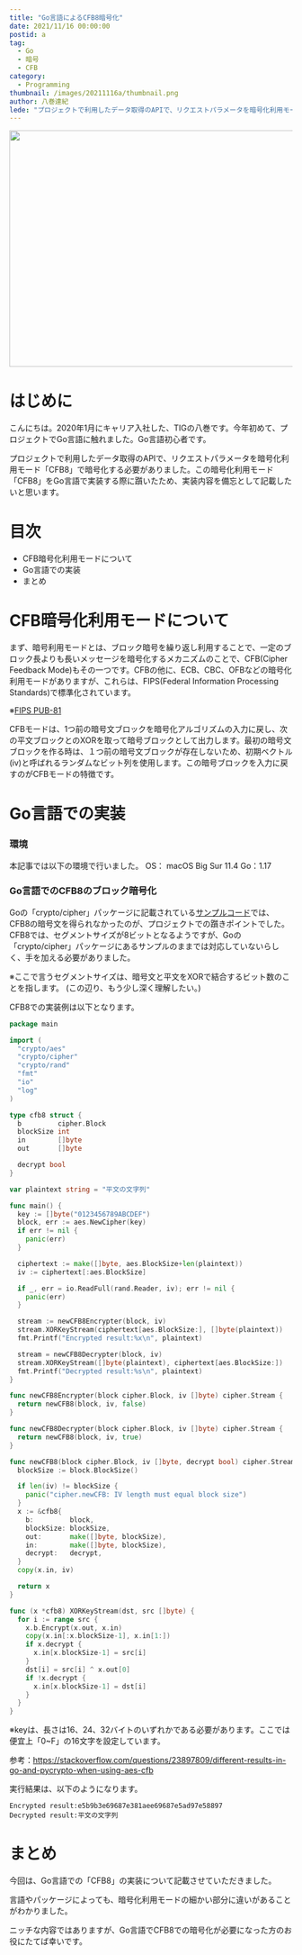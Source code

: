 ```yaml
---
title: "Go言語によるCFB8暗号化"
date: 2021/11/16 00:00:00
postid: a
tag:
  - Go
  - 暗号
  - CFB
category:
  - Programming
thumbnail: /images/20211116a/thumbnail.png
author: 八巻達紀
lede: "プロジェクトで利用したデータ取得のAPIで、リクエストパラメータを暗号化利用モード「CFB8」で暗号化する必要がありました。この暗号化利用モード「CFB8」をGo言語で実装する際に躓いたため、実装内容を備忘として記載したいと思います。"
---
```


<img src="/images/20211116a/cfb.png" alt="" width="798" height="420">

# はじめに
こんにちは。2020年1月にキャリア入社した、TIGの八巻です。今年初めて、プロジェクトでGo言語に触れました。Go言語初心者です。

プロジェクトで利用したデータ取得のAPIで、リクエストパラメータを暗号化利用モード「CFB8」で暗号化する必要がありました。この暗号化利用モード「CFB8」をGo言語で実装する際に躓いたため、実装内容を備忘として記載したいと思います。

# 目次
- CFB暗号化利用モードについて
- Go言語での実装
- まとめ

# CFB暗号化利用モードについて
まず、暗号利用モードとは、ブロック暗号を繰り返し利用することで、一定のブロック長よりも長いメッセージを暗号化するメカニズムのことで、CFB(Cipher Feedback Mode)もその一つです。CFBの他に、ECB、CBC、OFBなどの暗号化利用モードがありますが、これらは、FIPS(Federal Information Processing Standards)で標準化されています。

※[FIPS PUB-81](https://csrc.nist.gov/csrc/media/publications/fips/81/archive/1980-12-02/documents/fips81.pdf)

CFBモードは、1つ前の暗号文ブロックを暗号化アルゴリズムの入力に戻し、次の平文ブロックとのXORを取って暗号ブロックとして出力します。最初の暗号文ブロックを作る時は、１つ前の暗号文ブロックが存在しないため、初期ベクトル(iv)と呼ばれるランダムなビット列を使用します。この暗号ブロックを入力に戻すのがCFBモードの特徴です。

# Go言語での実装

### 環境
本記事では以下の環境で行いました。
OS： macOS Big Sur 11.4
Go：1.17

### Go言語でのCFB8のブロック暗号化

Goの「crypto/cipher」パッケージに記載されている[サンプルコード](https://pkg.go.dev/crypto/cipher#example-NewCFBEncrypter)では、CFB8の暗号文を得られなかったのが、プロジェクトでの躓きポイントでした。CFB8では、セグメントサイズが8ビットとなるようですが、Goの「crypto/cipher」パッケージにあるサンプルのままでは対応していないらしく、手を加える必要がありました。

※ここで言うセグメントサイズは、暗号文と平文をXORで結合するビット数のことを指します。
(この辺り、もう少し深く理解したい。)

CFB8での実装例は以下となります。

```go main.go
package main

import (
  "crypto/aes"
  "crypto/cipher"
  "crypto/rand"
  "fmt"
  "io"
  "log"
)

type cfb8 struct {
  b         cipher.Block
  blockSize int
  in        []byte
  out       []byte

  decrypt bool
}

var plaintext string = "平文の文字列"

func main() {
  key := []byte("0123456789ABCDEF")
  block, err := aes.NewCipher(key)
  if err != nil {
    panic(err)
  }

  ciphertext := make([]byte, aes.BlockSize+len(plaintext))
  iv := ciphertext[:aes.BlockSize]

  if _, err = io.ReadFull(rand.Reader, iv); err != nil {
    panic(err)
  }

  stream := newCFB8Encrypter(block, iv)
  stream.XORKeyStream(ciphertext[aes.BlockSize:], []byte(plaintext))
  fmt.Printf("Encrypted result:%x\n", plaintext)

  stream = newCFB8Decrypter(block, iv)
  stream.XORKeyStream([]byte(plaintext), ciphertext[aes.BlockSize:])
  fmt.Printf("Decrypted result:%s\n", plaintext)
}

func newCFB8Encrypter(block cipher.Block, iv []byte) cipher.Stream {
  return newCFB8(block, iv, false)
}

func newCFB8Decrypter(block cipher.Block, iv []byte) cipher.Stream {
  return newCFB8(block, iv, true)
}

func newCFB8(block cipher.Block, iv []byte, decrypt bool) cipher.Stream {
  blockSize := block.BlockSize()

  if len(iv) != blockSize {
    panic("cipher.newCFB: IV length must equal block size")
  }
  x := &cfb8{
    b:         block,
    blockSize: blockSize,
    out:       make([]byte, blockSize),
    in:        make([]byte, blockSize),
    decrypt:   decrypt,
  }
  copy(x.in, iv)

  return x
}

func (x *cfb8) XORKeyStream(dst, src []byte) {
  for i := range src {
    x.b.Encrypt(x.out, x.in)
    copy(x.in[:x.blockSize-1], x.in[1:])
    if x.decrypt {
      x.in[x.blockSize-1] = src[i]
    }
    dst[i] = src[i] ^ x.out[0]
    if !x.decrypt {
      x.in[x.blockSize-1] = dst[i]
    }
  }
}
```
※keyは、長さは16、24、32バイトのいずれかである必要があります。ここでは便宜上「0~F」の16文字を設定しています。

参考：https://stackoverflow.com/questions/23897809/different-results-in-go-and-pycrypto-when-using-aes-cfb

実行結果は、以下のようになります。

```text 実行結果
Encrypted result:e5b9b3e69687e381aee69687e5ad97e58897
Decrypted result:平文の文字列
```

# まとめ
今回は、Go言語での「CFB8」の実装について記載させていただきました。

言語やパッケージによっても、暗号化利用モードの細かい部分に違いがあることがわかりました。

ニッチな内容ではありますが、Go言語でCFB8での暗号化が必要になった方のお役にたてば幸いです。
